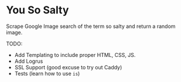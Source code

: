 # You So Salty

Scrape Google Image search of the term so salty and return a random image.

TODO:

- Add Templating to include proper HTML, CSS, JS.
- Add Logrus
- SSL Support (good excuse to try out Caddy)
- Tests (learn how to use `is`)